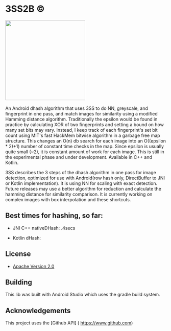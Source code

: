 # 3SS2B ©

<img src="https://i.imgur.com/IXfmfzl.png" height="250"/>&nbsp;&nbsp;&nbsp;&nbsp;&nbsp;&nbsp;&nbsp;&nbsp;&nbsp;

An Android dhash algorithm that uses 3SS to do NN, greyscale, and fingerprint in one pass, and match images for similarity using
a modified Hamming distance algorithm.
Traditionally the epsilon would be found in practice by calculating XOR of two fingerprints and setting a bound on how many set bits 
may vary.  Instead, I keep track of each fingerprint's set bit count using MIT's fast HackMem bitwise algorithm in a garbage free
map structure.  This changes an O(n) db search for each image into an O((epsilon * 2)+1) number of constant time checks in the map.
Since epsilon is usually quite small (~2), it is constant amount of work for each image.
This is still in the experimental phase and under development.
Available in C++ and Kotlin.


3SS describes the 3 steps of the dhash algorithm in one pass for image detection, optimized for use with Android(row hash only, DirectBuffer to JNI or Kotlin implementation). It is using NN for scaling with exact detection.  Future releases may use a better algorithm for reduction and calculate the hamming distance for similarity comparison. It is currently working on complex images with box  interpolation and these shortcuts.

## Best times for hashing, so far:

* JNI C++ nativeDHash: .4secs

* Kotlin dHash: 



## License

* [Apache Version 2.0](http://www.apache.org/licenses/LICENSE-2.0.html)

## Building

This lib was built with Android Studio which uses the gradle build system.  

## Acknowledgements

This project uses the [Github API] ( https://www.github.com)





